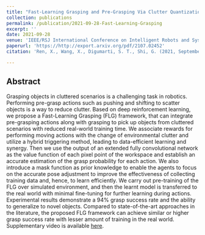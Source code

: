 ```yaml
---
title: "Fast-Learning Grasping and Pre-Grasping Via Clutter Quantization and Q-Map Masking"
collection: publications
permalink: /publication/2021-09-28-Fast-Learning-Grasping
excerpt: ''
date: 2021-09-28
venue: 'IEEE/RSJ International Conference on Intelligent Robots and Systems (IROS)'
paperurl: 'https://http://export.arxiv.org/pdf/2107.02452'
citation: 'Ren, X., Wang, X., Digumarti, S. T., Shi, G. (2021, September). &quot;Fast-Learning Grasping and Pre-Grasping Via Clutter Quantization and Q-Map Masking.&quot; <i>IEEE/RSJ International Conference on Intelligent Robots and Systems (IROS)</i> (to appear)'

---
```

## Abstract
Grasping objects in cluttered scenarios is a challenging task in robotics. Performing pre-grasp actions such as pushing and shifting to scatter objects is a way to reduce clutter. Based on deep reinforcement learning, we propose a Fast-Learning Grasping (FLG) framework, that can integrate pre-grasping actions along with grasping to pick up objects from cluttered scenarios with reduced real-world training time. We associate rewards for performing moving actions with the change of environmental clutter and utilize a hybrid triggering method, leading to data-efficient learning and synergy. Then we use the output of an extended fully convolutional network as the value function of each pixel point of the workspace and establish an accurate estimation of the grasp probability for each action. We also introduce a mask function as prior knowledge to enable the agents to focus on the accurate pose adjustment to improve the effectiveness of collecting training data and, hence, to learn efficiently. We carry out pre-training of the FLG over simulated environment, and then the learnt model is transferred to the real world with minimal fine-tuning for further learning during actions. Experimental results demonstrate a 94% grasp success rate and the ability to generalize to novel objects. Compared to state-of-the-art approaches in the literature, the proposed FLG framework can achieve similar or higher grasp success rate with lesser amount of training in the real world. Supplementary video is available [here](https://youtu.be/KTGj1fGU6ho). 